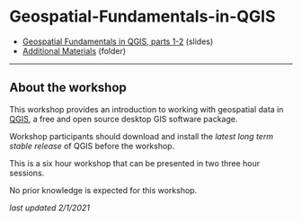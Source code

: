 # Geospatial-Fundamentals-in-QGIS

- [Geospatial Fundamentals in QGIS, parts 1-2](https://docs.google.com/presentation/d/15ZaLJ7uMcvebyeslekqbq8EHYs0aL0evi0QPNsGiMg0/edit?usp=sharing) (slides)
- [Additional Materials](https://drive.google.com/file/d/1h1e8VMRMuC2A7y6dyLN1srElAILCY0ZX/view?usp=sharing) (folder)

---

## About the workshop

This workshop provides an introduction to working with geospatial data in [QGIS](https://qgis.org/en/site/), a free and open source desktop GIS software package.

Workshop participants should download and install the *latest long term stable release* of QGIS before the workshop.

This is a six hour workshop that can be presented in two three hour sessions.

No prior knowledge is expected for this workshop.

*last updated 2/1/2021*
